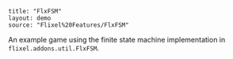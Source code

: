 ```
title: "FlxFSM"
layout: demo
source: "Flixel%20Features/FlxFSM"
```

An example game using the finite state machine implementation in `flixel.addons.util.FlxFSM`.